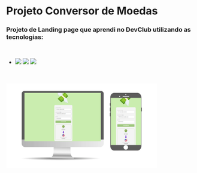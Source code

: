 <h1>Projeto Conversor de Moedas</h1>

<h3>Projeto de Landing page que aprendi no DevClub utilizando as tecnologias:</h3>
<br>

- <img src="https://img.shields.io/badge/HTML5-E34F26.svg?style=for-the-badge&logo=HTML5&logoColor=white"> <img src="https://img.shields.io/badge/CSS3-1572B6.svg?style=for-the-badge&logo=CSS3&logoColor=white"> <img src="https://img.shields.io/badge/JavaScript-F7DF1E.svg?style=for-the-badge&logo=JavaScript&logoColor=black">
<br>
<br>
<img src="https://github.com/bianncalopes/Projeto-Conversor-de-Moedas/blob/main/assets/Conversor%20Moedas.png?raw=true" width="80%">
